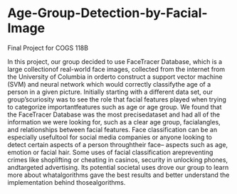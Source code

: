 # Age-Group-Detection-by-Facial-Image
Final Project for COGS 118B

In this project, our group decided to use FaceTracer Database, which is a large collectionof real-world face images, collected from the internet from the University of Columbia in orderto construct a support vector machine (SVM) and neural network which would correctly classifythe age of a person in a given picture. Initially starting with a different data set, our group’scuriosity was to see the role that facial features played when trying to categorize importantfeatures such as age or age group. We found that the FaceTracer Database was the most precisedataset and had all of the information we were looking for, such as a clear age group, facialangles, and relationships between facial features. Face classification can be an especially usefultool for social media companies or anyone looking to detect certain aspects of a person throughtheir face– aspects such as age, emotion or facial hair. Some uses of facial classification arepreventing crimes like shoplifting or cheating in casinos, security in unlocking phones, andtargeted advertising. Its potential societal uses drove our group to learn more about whatalgorithms gave the best results and better understand the implementation behind thosealgorithms.
